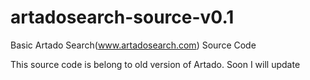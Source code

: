 # artadosearch-source-v0.1
Basic Artado Search(www.artadosearch.com) Source Code

This source code is belong to old version of Artado. Soon I will update

